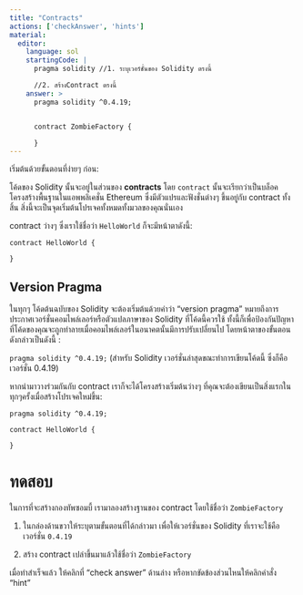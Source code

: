 ```yaml
---
title: "Contracts"
actions: ['checkAnswer', 'hints']
material: 
  editor:
    language: sol
    startingCode: |
      pragma solidity //1. ระบุเวอร์ชั่นของ Solidity ตรงนี้

      //2. สร้างContract ตรงนี้
    answer: > 
      pragma solidity ^0.4.19;


      contract ZombieFactory {

      }
---
```


เริ่มต้นด้วยขั้นตอนที่ง่ายๆ ก่อน:

โค้ดของ Solidity นั้นจะอยู่ในส่วนของ **contracts**  โดย `contract` นั้นจะเรียกว่าเป็นบล็อคโครงสร้างพื้นฐานในแอพพลิเคชั่น Ethereum ซึ่งมีตัวแปรและฟังชั่นต่างๆ ขึ้นอยู่กับ contract ทั้งสิ้น  สิ่งนี้จะเป็นจุดเริ่มต้นโปรเจคทั้งหมดทั้งมวลของคุณนั่นเอง

contract ว่างๆ ซึ่งเราใช้ชื่อว่า `HelloWorld` ก็จะมีหน้าตาดังนี้:

```
contract HelloWorld {

}
```

##  Version Pragma

ในทุกๆ โค้ดต้นฉบับของ Solidity จะต้องเริ่มต้นด้วยคำว่า “version pragma” หมายถึงการประกาศเวอร์ชั่นคอมไพล์เลอร์หรือตัวแปลภาษาของ Solidity ที่โค้ดนี้ควรใช้ ทั้งนี้ก็เพื่อป้องกันปัญหาที่โค้ดของคุณจะถูกทำลายเมื่อคอมไพล์เลอร์ในอนาคตนั้นมีการปรับเปลี่ยนไป โดยหน้าตาของขั้นตอนดังกล่าวเป็นดังนี้ :

`pragma solidity ^0.4.19;` (สำหรับ Solidity เวอร์ชั่นล่าสุดขณะทำการเขียนโค้ดนี้ ซึ่งก็คือเวอร์ชั่น 0.4.19)

หากนำมาวางร่วมกันกับ contract เราก็จะได้โครงสร้างเริ่มต้นว่างๆ ที่คุณจะต้องเขียนเป็นสิ่งแรกในทุกๆครั้งเมื่อสร้างโปรเจคใหม่ขึ้น:

```
pragma solidity ^0.4.19;

contract HelloWorld {

}
```

# ทดสอบ

ในการที่จะสร้างกองทัพซอมบี้ เรามาลองสร้างฐานของ contract โดยใช้ชื่อว่า `ZombieFactory`

1.	ในกล่องด้านขวาให้ระบุตามขั้นตอนที่ได้กล่าวมา เพื่อให้เวอร์ชั่นของ Solidity ที่เราจะใช้คือเวอร์ชั่น `0.4.19`

2.	สร้าง contract เปล่าขึ้นมาแล้วใช้ชื่อว่า `ZombieFactory`

เมื่อทำสำเร็จแล้ว ให้คลิกที่ “check answer” ด้านล่าง หรือหากขัดข้องส่วนไหนให้คลิกคำสั่ง “hint”
